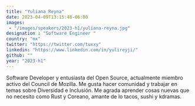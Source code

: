```yaml
---
title: "Yuliana Reyna"
date: 2023-04-09T13:15:48-06:00
images: 
 - "/images/speakers/2023-h1/yuliana-reyna.jpg"
designation : "Software Engineer "
country: "mx"
twitter: "https://twitter.com/tuxxy"
linkedin: "https://www.linkedin.com/in/yulireyji/"
github: ""
year: "2023-h1"
---
```


Software Developer y entusiasta del Open Source, actualmente miembro activo del Council de Mozilla. Me gusta hacer comunidad y trabajar en temas sobre Diversidad e Inclusión. Me agrada aprender cosas nuevas que no necesito como Rust y Coreano, amante de lo tacos, sushi y kdramas.
